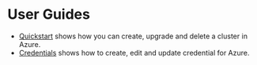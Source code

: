 # User Guides

- [Quickstart](quickstart/README.md) shows how you can create, upgrade and delete a cluster in Azure.
- [Credentials](credentials/README.md) shows how to create, edit and update credential for Azure.
